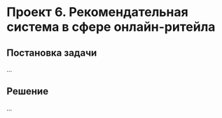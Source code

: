 # Проект 6. Рекомендательная система в сфере онлайн-ритейла
## Постановка задачи
...

## Решение
...

